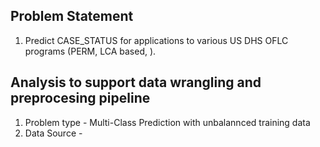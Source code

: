 ## Problem Statement  
1. Predict CASE_STATUS for applications to various US DHS OFLC programs (PERM, LCA based, ).


## Analysis to support data wrangling and preprocesing pipeline  
1. Problem type - Multi-Class Prediction with unbalannced training data
2. Data Source - 

